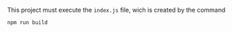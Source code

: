 This project must execute the `index.js` file, wich is created by the command

```
npm run build
```
